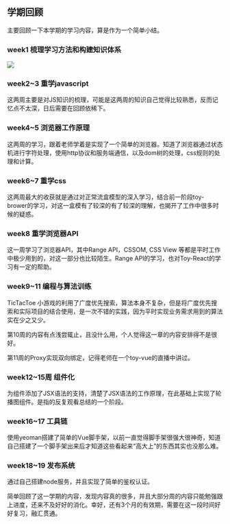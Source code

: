 ## 学期回顾
主要回顾一下本学期的学习内容，算是作为一个简单小结。

### week1 梳理学习方法和构建知识体系
![](./前端.png)

### week2~3 重学javascript
这两周主要是对JS知识的梳理，可能是这两周的知识自己觉得比较熟悉，反而记忆点不太深，日后需要在回顾依稀下。

### week4~5 浏览器工作原理
这两周的学习，跟着老师学着是实现了一个简单的浏览器。知道了浏览器通过状态机进行字符处理，使用http协议和服务端通信，以及dom树的处理，css规则的处理和计算。

### week6~7 重学css
这两周最大的收获就是通过对正常流盒模型的深入学习，结合前一阶段toy-brower的学习，对这一盒模有了较深的有了较深的理解，也揭开了工作中很多时候的疑惑。

### week8 重学浏览器API
这一周学习了浏览器API，其中Range API，CSSOM, CSS View 等都是平时工作中极少用到的，对这一部分也比较陌生。Range API的学习，也对Toy-React的学习有一定的帮助。

### week9~11 编程与算法训练
TicTacToe 小游戏的利用了广度优先搜索，算法本身不复杂，但是将广度优先搜索和实际项目的结合使用，是一次不错的实践，因为平时实现业务需求用到的算法实在少之又少。

第10周的内容有点浅尝辄止，且没什么用，个人觉得这一章的内容安排得不是很好。

第11周的Proxy实现双向绑定，记得老师在一个toy-vue的直播中讲过。

### week12~15周 组件化
为组件添加了JSX语法的支持，清楚了JSX语法的工作原理，在此基础上实现了轮播图组件。是指的反复观看总结的一个阶段。

### week16~17 工具链
使用yeoman搭建了简单的Vue脚手架，以前一直觉得脚手架很强大很神奇，知道自己搭建了一个脚手架出来后才知道这些看起来“高大上”的东西其实也没那么难。

### week18~19 发布系统
通过自己搭建node服务，并且实现了简单的鉴权认证。

简单回顾了这一学期的内容，发现内容真的很多，并且大部分周的内容只能勉强跟上进度，还来不及好好的消化。幸好，还有3个月的有效期，需要在这一段时间好好复习，融汇贯通。
